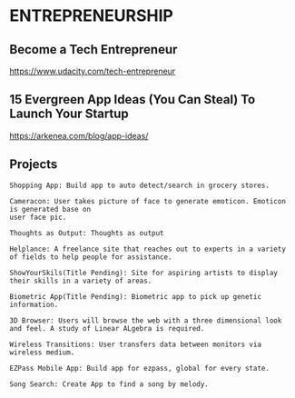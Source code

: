 # ENTREPRENEURSHIP

## Become a Tech Entrepreneur

https://www.udacity.com/tech-entrepreneur

## 15 Evergreen App Ideas (You Can Steal) To Launch Your Startup

https://arkenea.com/blog/app-ideas/

## Projects
    Shopping App: Build app to auto detect/search in grocery stores.
    
    Cameracon: User takes picture of face to generate emoticon. Emoticon is generated base on
    user face pic.
    
    Thoughts as Output: Thoughts as output
    
    Helplance: A freelance site that reaches out to experts in a variety of fields to help people for assistance.
    
    ShowYourSkils(Title Pending): Site for aspiring artists to display their skills in a variety of areas. 
    
    Biometric App(Title Pending): Biometric app to pick up genetic information.
    
    3D Browser: Users will browse the web with a three dimensional look and feel. A study of Linear ALgebra is required.
    
    Wireless Transitions: User transfers data between monitors via wireless medium. 
    
    EZPass Mobile App: Build app for ezpass, global for every state.
    
    Song Search: Create App to find a song by melody.
    
    
    
    

